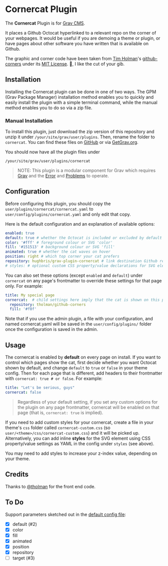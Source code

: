 # Cornercat Plugin

The **Cornercat** Plugin is for [Grav CMS](http://github.com/getgrav/grav).

It places a Github Octocat hyperlinked to a relevant repo on the corner of your webpages. It would be useful if you are demoing a theme or plugin, or have pages about other software you have written that is available on Github.

The graphic and corner code have been taken from [Tim Holman](https://github.com/tholman)'s [github-corners](https://github.com/tholman/github-corners) under its [MIT License](https://github.com/tholman/github-corners/blob/master/license.md). 🙏, I like the cut of your gib.

## Installation

Installing the Cornercat plugin can be done in one of two ways. The GPM (Grav Package Manager) installation method enables you to quickly and easily install the plugin with a simple terminal command, while the manual method enables you to do so via a zip file.

<!--
### GPM Installation (Preferred)

The simplest way to install this plugin is via the [Grav Package Manager (GPM)](http://learn.getgrav.org/advanced/grav-gpm) through your system's terminal (also called the command line).  From the root of your Grav install type:

    bin/gpm install cornercat

This will install the Cornercat plugin into your `/user/plugins` directory within Grav. Its files can be found under `/your/site/grav/user/plugins/cornercat`.
-->
### Manual Installation

To install this plugin, just download the zip version of this repository and unzip it under `/your/site/grav/user/plugins`. Then, rename the folder to `cornercat`. You can find these files on [GitHub](https://github.com/hughbris/grav-plugin-cornercat) or via [GetGrav.org](http://getgrav.org/downloads/plugins#extras).

You should now have all the plugin files under

    /your/site/grav/user/plugins/cornercat
	
> NOTE: This plugin is a modular component for Grav which requires [Grav](http://github.com/getgrav/grav) and the [Error](https://github.com/getgrav/grav-plugin-error) and [Problems](https://github.com/getgrav/grav-plugin-problems) to operate.

<!--
### Admin Plugin

If you use the admin plugin, you can install directly through the admin plugin by browsing the `Plugins` tab and clicking on the `Add` button.
-->
## Configuration

Before configuring this plugin, you should copy the `user/plugins/cornercat/cornercat.yaml` to `user/config/plugins/cornercat.yaml` and only edit that copy.

Here is the default configuration and an explanation of available options:

```yaml
enabled: true
default: true # whether the Octocat is included or excluded by default (more details below)
color: '#fff' # foreground colour or SVG 'color'
fill: '#151513' # background colour or SVG 'fill'
animated: true # whether the cat waves on hover
position: right # which top corner your cat prefers
repository: hughbris/grav-plugin-cornercat # link destination Github repo (only the owner/repo): change this or I get the kudos
# styles: # optional custom CSS property/value declarations for SVG element - e.g. z-index: 10 (more details below)
```

You can also set these options (except `enabled` and `default`) under `cornercat` on any page's frontmatter to override these settings for that page only. For example:

```yaml
title: My special page
cornercat:  # child settings here imply that the cat is shown on this page (more detail below under "Usage")
  repository: tholman/github-corners
  fill: '#f0f'
```

Note that if you use the admin plugin, a file with your configuration, and named cornercat.yaml will be saved in the `user/config/plugins/` folder once the configuration is saved in the admin.

## Usage

The cornercat is enabled by **default** on every page on install. If you want to control which pages show the cat, first decide whether you want Octocat shown by default, and change `default` to `true` or `false` in your theme config. Then for each page that is different, add headers to their frontmatter with `cornercat: true # or false`. For example:

```yaml
title: "Let's be serious, guys"
cornercat: false
```

> Regardless of your default setting, if you set any custom options for the plugin on any page frontmatter, cornercat will be enabled on that page (that is, `cornercat: true` is implied).

If you need to add custom styles for your cornercat, create a file in your theme's `css` folder called `cornercat-custom.css` (so `user/<theme>/css/cornercat-custom.css`) and it will be picked up. Alternatively, you can add inline **styles** for the SVG element using CSS property/value settings as YAML in the config under `styles` (see above).

You may need to add styles to increase your z-index value, depending on your theme.

## Credits

Thanks to [@tholman](https://github.com/tholman) for the front end code.

## To Do

Support parameters sketched out in the [default config file](cornercat.yaml):
- [x] default (#2)
- [x] color
- [x] fill
- [x] animated
- [x] position
- [x] repository
- [ ] target (#3)
